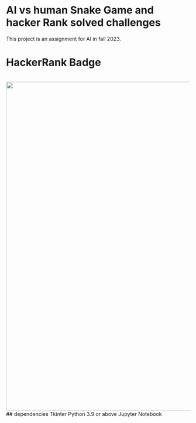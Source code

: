 # AI vs human Snake Game and hacker Rank solved challenges
This project is an assignment for AI in fall 2023.


# HackerRank Badge
</br>
<image src= "https://github.com/nooh007/AI-Snake-Game-Hacker-Rank-solved-Projects/blob/main/Untitled.png" width= "900">
</br>
## dependencies
Tkinter
Python 3.9 or above
Jupyter Notebook

